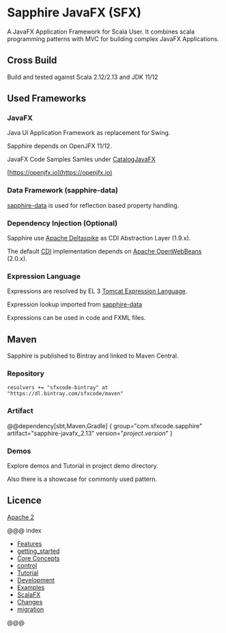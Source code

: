 # Sapphire JavaFX (SFX)

A JavaFX  Application Framework for Scala User. It combines scala programming patterns with MVC for building complex JavaFX Applications.

## Cross Build

Build and tested against Scala 2.12/2.13 and JDK 11/12


## Used Frameworks

### JavaFX

Java UI Application Framework as replacement for Swing.

Sapphire depends on OpenJFX 11/12.

JavaFX Code Samples Samles under [CatalogJavaFX](http://www.java2s.com/Code/Java/JavaFX/CatalogJavaFX.htm)

[https://openjfx.io](https://openjfx.io)

### Data Framework (sapphire-data)

[sapphire-data](https://sfxcode.github.io/sapphire-data/) is used for reflection based property handling.


### Dependency Injection (Optional)

Sapphire use [Apache Deltaspike](http://deltaspike.apache.org) as CDI Abstraction Layer (1.9.x).

The default [CDI](https://de.wikipedia.org/wiki/Contexts_and_Dependency_Injection) implementation depends on [Apache OpenWebBeans](http://openwebbeans.apache.org) (2.0.x).

### Expression Language

Expressions are resolved by EL 3 [Tomcat Expression Language](https://tomcat.apache.org/tomcat-8.0-doc/elapi/index.html).

Expression lookup imported from [sapphire-data](https://sfxcode.github.io/sapphire-data/)

Expressions can be used in code and FXML files.

## Maven

Sapphire is published to Bintray and linked to Maven Central.

### Repository

```
resolvers += "sfxcode-bintray" at "https://dl.bintray.com/sfxcode/maven"

```

### Artifact

@@dependency[sbt,Maven,Gradle] {
  group="com.sfxcode.sapphire"
  artifact="sapphire-javafx_2.13"
  version="$project.version$"
}

### Demos

Explore demos and Tutorial in project demo directory.

Also there is a showcase for commonly used pattern.



## Licence

[Apache 2](https://github.com/sfxcode/sapphire-javafx/blob/master/LICENSE)

@@@ index

 - [Features](features.md)
 - [getting_started](getting_started.md)
 - [Core Concepts](detail/index.md)
 - [control](control/index.md)
 - [Tutorial](tutorial/index.md)
 - [Development](development/index.md)
 - [Examples](sample/index.md)
 - [ScalaFX](scalafx.md)
 - [Changes ](changes.md)
 - [migration](migration.md)

@@@
